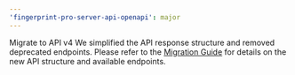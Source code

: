 ```yaml
---
'fingerprint-pro-server-api-openapi': major
---
```


Migrate to API v4
We simplified the API response structure and removed deprecated endpoints. Please refer to the [Migration Guide](https://dev.fingerprint.com/reference/migrating-from-server-api-v3-to-v4#/) for details on the new API structure and available endpoints.
